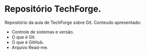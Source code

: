 # Repositório TechForge.
Repositório da aula de TechForge sobre Git.
Conteudo apresentado:
- Controle de sistemas e versão.
- O que é Git.
- O que é GitHub.
- Arquivo Read-me.

